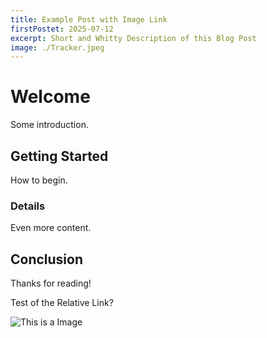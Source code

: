 ```yaml
---
title: Example Post with Image Link
firstPostet: 2025-07-12
excerpt: Short and Whitty Description of this Blog Post
image: ./Tracker.jpeg
---
```


# Welcome

Some introduction.

## Getting Started

How to begin.

### Details

Even more content.

## Conclusion

Thanks for reading!

Test of the Relative Link?

![This is a Image](./Tracker.jpeg)
